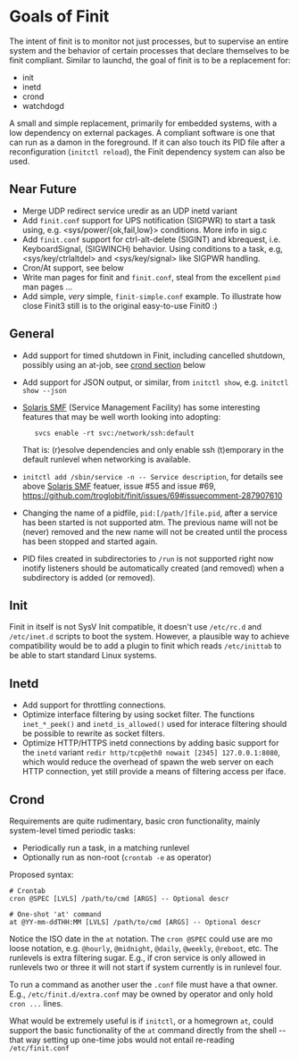 Goals of Finit
==============

The intent of finit is to monitor not just processes, but to supervise
an entire system and the behavior of certain processes that declare
themselves to be finit compliant.  Similar to launchd, the goal of
finit is to be a replacement for:

* init
* inetd
* crond
* watchdogd

A small and simple replacement, primarily for embedded systems, with a
low dependency on external packages.  A compliant software is one that
can run as a damon in the foreground.  If it can also touch its PID file
after a reconfiguration (`initctl reload`), the Finit dependency system
can also be used.


Near Future
-----------

* Merge UDP redirect service uredir as an UDP inetd variant
* Add `finit.conf` support for UPS notification (SIGPWR) to start a task
  using, e.g. <sys/power/{ok,fail,low}> conditions.  More info in sig.c
* Add `finit.conf` support for ctrl-alt-delete (SIGINT) and kbrequest,
  i.e. KeyboardSignal, (SIGWINCH) behavior.  Using conditions to a task,
  e.g, <sys/key/ctrlaltdel> and <sys/key/signal> like SIGPWR handling.
* Cron/At support, see below
* Write man pages for finit and `finit.conf`, steal from the excellent
  `pimd` man pages ...
* Add simple, *very* simple, `finit-simple.conf` example. To illustrate
  how close Finit3 still is to the original easy-to-use Finit0 :)


General
-------

* Add support for timed shutdown in Finit, including cancelled shutdown,
  possibly using an at-job, see [crond section](#Crond) below
* Add support for JSON output, or similar, from `initctl show`, e.g.
  `initctl show --json`
* [Solaris SMF][] (Service Management Facility) has some interesting
  features that may be well worth looking into adopting:
  
         svcs enable -rt svc:/network/ssh:default
  
  That is: (r)esolve dependencies and only enable ssh (t)emporary
  in the default runlevel when networking is available.
* `initctl add /sbin/service -n -- Service description`, for details
  see above [Solaris SMF][] featuer, issue #55 and issue #69,
  https://github.com/troglobit/finit/issues/69#issuecomment-287907610
* Changing the name of a pidfile, `pid:[/path/]file.pid`, after a
  service has been started is not supported atm.  The previous name will
  not be (never) removed and the new name will not be created until the
  process has been stopped and started again.
* PID files created in subdirectories to `/run` is not supported right
  now inotify listeners should be automatically created (and removed)
  when a subdirectory is added (or removed).


Init
----

Finit in itself is not SysV Init compatible, it doesn't use `/etc/rc.d`
and `/etc/inet.d` scripts to boot the system.  However, a plausible way
to achieve compatibility would be to add a plugin to finit which reads
`/etc/inittab` to be able to start standard Linux systems.


Inetd
-----

* Add support for throttling connections.
* Optimize interface filtering by using socket filter.  The functions
  `inet_*_peek()` and `inetd_is_allowed()` used for interace filtering
  should be possible to rewrite as socket filters.
* Optimize HTTP/HTTPS inetd connections by adding basic support for the
  `inetd` variant `redir http/tcp@eth0 nowait [2345] 127.0.0.1:8080`,
  which would reduce the overhead of spawn the web server on each HTTP
  connection, yet still provide a means of filtering access per iface.


Crond
-----

Requirements are quite rudimentary, basic cron functionality, mainly
system-level timed periodic tasks:

* Periodically run a task, in a matching runlevel
* Optionally run as non-root (`crontab -e` as operator)

Proposed syntax:

    # Crontab
    cron @SPEC [LVLS] /path/to/cmd [ARGS] -- Optional descr
    
    # One-shot 'at' command
    at @YY-mm-ddTHH:MM [LVLS] /path/to/cmd [ARGS] -- Optional descr

Notice the ISO date in the `at` notation.  The `cron @SPEC` could use
are mo loose notation, e.g. `@hourly`, `@midnight`, `@daily`, `@weekly`,
`@reboot`, etc.  The runlevels is extra filtering sugar.  E.g., if cron
service is only allowed in runlevels two or three it will not start if
system currently is in runlevel four.

To run a command as another user the `.conf` file must have a that
owner.  E.g., `/etc/finit.d/extra.conf` may be owned by operator and
only hold `cron ...` lines.

What would be extremely useful is if `initctl`, or a homegrown `at`,
could support the basic functionality of the `at` command directly from
the shell -- that way setting up one-time jobs would not entail
re-reading `/etc/finit.conf`


[Solaris SMF]: http://www.oracle.com/technetwork/articles/servers-storage-admin/intro-smf-basics-s11-1729181.html
